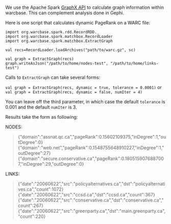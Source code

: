 We use the Apache Spark [GraphX API](http://spark.apache.org/graphx/) to calculate graph information within warcbase. This can complement analysis done in Gephi.

Here is one script that calculates dynamic PageRank on a WARC file:

```
import org.warcbase.spark.rdd.RecordRDD._
import org.warcbase.spark.matchbox.RecordLoader
import org.warcbase.spark.matchbox.ExtractGraph

val recs=RecordLoader.loadArchives("path/to/warc.gz", sc)

val graph = ExtractGraph(recs)
graph.writeAsJson("/path/to/home/nodes-test", "/path/to/home/links-test")
```

Calls to `ExtractGraph` can take several forms:

``val graph = ExtractGraph(recs, dynamic = true, tolerance = 0.0001)``
or
``val graph = ExtractGraph(recs, dynamic = false, numIter = 4)``

You can leave off the third parameter, in which case the default `tolerance` is 0.001 and the default `numIter` is 3.

Results take the form as following:

NODES:
>{"domain":"assnat.qc.ca","pageRank":0.15602109375,"inDegree":1,"outDegree":0}
{"domain":"web.net","pageRank":0.1548755648910227,"inDegree":1,"outDegree":27}
{"domain":"secure.conservative.ca","pageRank":0.1805159076887007,"inDegree":29,"outDegree":0}

LINKS:
>{"date":"20060622","src":"policyalternatives.ca","dst":"policyalternatives.ca","count":1072}
{"date":"20060622","src":"ccsd.ca","dst":"ccsd.ca","count":367}
{"date":"20060622","src":"conservative.ca","dst":"conservative.ca","count":267}
{"date":"20060622","src":"greenparty.ca","dst":"main.greenparty.ca","count":220}



